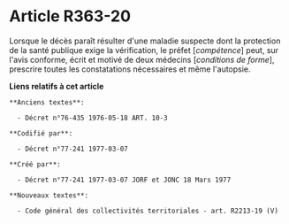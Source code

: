 # Article R363-20

Lorsque le décès paraît résulter d'une maladie suspecte dont la protection de la santé publique exige la vérification, le
préfet [*compétence*] peut, sur l'avis conforme, écrit et motivé de deux médecins [*conditions de forme*], prescrire toutes
les constatations nécessaires et même l'autopsie.

**Liens relatifs à cet article**

	**Anciens textes**:

	  - Décret n°76-435 1976-05-18 ART. 10-3

	**Codifié par**:

	  - Décret n°77-241 1977-03-07

	**Créé par**:

	  - Décret n°77-241 1977-03-07 JORF et JONC 18 Mars 1977

	**Nouveaux textes**:

	  - Code général des collectivités territoriales - art. R2213-19 (V)
